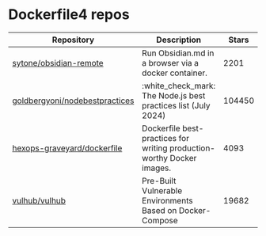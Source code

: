# Dockerfile4 repos

| Repository                                                                          | Description                                                            | Stars  |
| ----------------------------------------------------------------------------------- | ---------------------------------------------------------------------- | ------ |
| [sytone/obsidian-remote](https://github.com/sytone/obsidian-remote)                 | Run Obsidian.md in a browser via a docker container.                   | 2201   |
| [goldbergyoni/nodebestpractices](https://github.com/goldbergyoni/nodebestpractices) | :white\_check\_mark:  The Node.js best practices list (July 2024)      | 104450 |
| [hexops-graveyard/dockerfile](https://github.com/hexops-graveyard/dockerfile)       | Dockerfile best-practices for writing production-worthy Docker images. | 4093   |
| [vulhub/vulhub](https://github.com/vulhub/vulhub)                                   | Pre-Built Vulnerable Environments Based on Docker-Compose              | 19682  |
